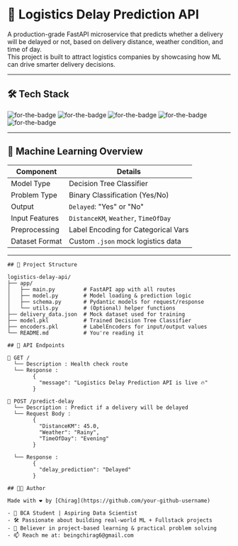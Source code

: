 # 🚚 Logistics Delay Prediction API

A production-grade FastAPI microservice that predicts whether a delivery will be delayed or not, based on delivery distance, weather condition, and time of day.  
This project is built to attract logistics companies by showcasing how ML can drive smarter delivery decisions.

---

## 🛠️ Tech Stack

![for-the-badge](https://img.shields.io/badge/BACKEND-FastAPI-blue?style=for-the-badge&logo=fastapi)
![for-the-badge](https://img.shields.io/badge/MODEL-DecisionTree-yellow?style=for-the-badge)
![for-the-badge](https://img.shields.io/badge/SERIALIZATION-Joblib-orange?style=for-the-badge)
![for-the-badge](https://img.shields.io/badge/DEPLOYMENT-Render-purple?style=for-the-badge)
![for-the-badge](https://img.shields.io/badge/ML-Pandas%20%7C%20Sklearn%20%7C%20Numpy-green?style=for-the-badge)

---

## 🧠 Machine Learning Overview

| Component       | Details                             |
|----------------|--------------------------------------|
| Model Type      | Decision Tree Classifier             |
| Problem Type    | Binary Classification (Yes/No)       |
| Output          | `Delayed`: "Yes" or "No"             |
| Input Features  | `DistanceKM`, `Weather`, `TimeOfDay` |
| Preprocessing   | Label Encoding for Categorical Vars  |
| Dataset Format  | Custom `.json` mock logistics data   |

---

<pre><code>## 📁 Project Structure

logistics-delay-api/
├── app/
│   ├── main.py         # FastAPI app with all routes
│   ├── model.py        # Model loading & prediction logic
│   ├── schema.py       # Pydantic models for request/response
│   └── utils.py        # (Optional) helper functions
├── delivery_data.json  # Mock dataset used for training
├── model.pkl           # Trained Decision Tree Classifier
├── encoders.pkl        # LabelEncoders for input/output values
└── README.md           # You're reading it
</code></pre>

<pre><code>## 🔗 API Endpoints

📍 GET /
  └── Description : Health check route
  └── Response :
        {
          "message": "Logistics Delay Prediction API is live 🔥"
        }

📍 POST /predict-delay
  └── Description : Predict if a delivery will be delayed
  └── Request Body :
        {
          "DistanceKM": 45.0,
          "Weather": "Rainy",
          "TimeOfDay": "Evening"
        }

  └── Response :
        {
          "delay_prediction": "Delayed"
        }
</code></pre>

<pre><code>## 👨‍💻 Author

Made with ❤️ by [Chirag](https://github.com/your-github-username)

- 🚀 BCA Student | Aspiring Data Scientist
- 🛠️ Passionate about building real-world ML + Fullstack projects
- 🧠 Believer in project-based learning & practical problem solving
- 📫 Reach me at: beingchirag6@gmail.com
</code></pre>